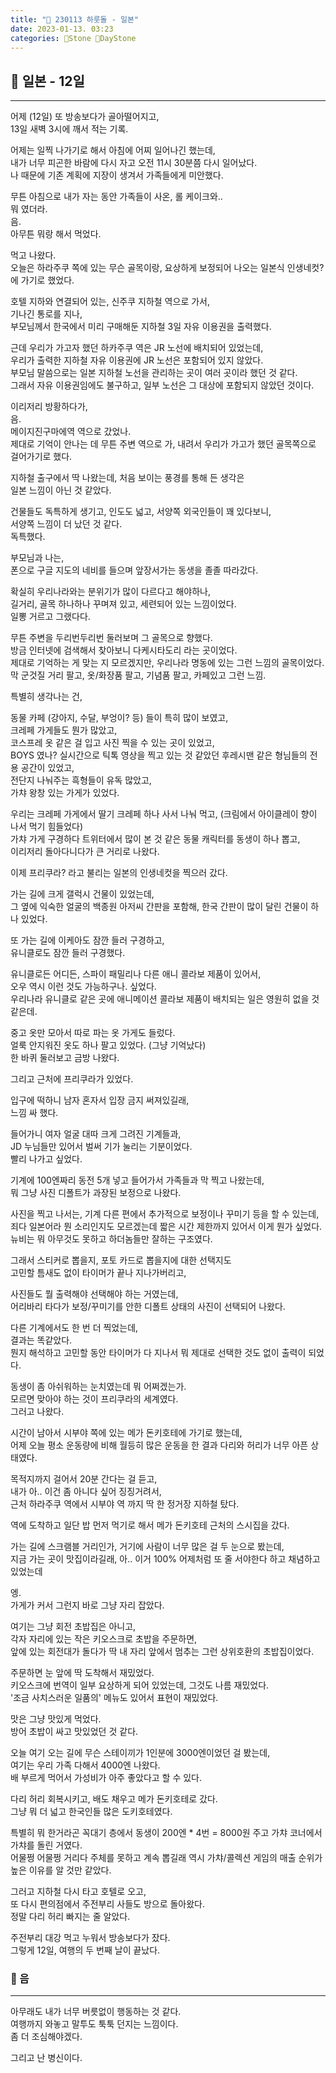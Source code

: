 ```yaml
---
title: "🌱 230113 하룻돌 - 일본"
date: 2023-01-13. 03:23
categories: 🗿Stone 🌱DayStone
---
```


## 🗿 일본 - 12일

---

어제 (12일) 또 방송보다가 골아떨어지고,  
13일 새벽 3시에 깨서 적는 기록.  

어제는 일찍 나가기로 해서 아침에 어찌 일어나긴 했는데,  
내가 너무 피곤한 바람에 다시 자고 오전 11시 30분쯤 다시 일어났다.  
나 때문에 기존 계획에 지장이 생겨서 가족들에게 미안했다.  

무튼 아침으로 내가 자는 동안 가족들이 사온, 롤 케이크와..  
뭐 였더라.  
음.  
아무튼 뭐랑 해서 먹었다.  

먹고 나왔다.  
오늘은 하라주쿠 쪽에 있는 무슨 골목이랑, 요상하게 보정되어 나오는 일본식 인생네컷? 에 가기로 했었다.  

호텔 지하와 연결되어 있는, 신주쿠 지하철 역으로 가서,  
기나긴 통로를 지나,  
부모님께서 한국에서 미리 구매해둔 지하철 3일 자유 이용권을 출력했다.  

근데 우리가 가고자 했던 하카주쿠 역은 JR 노선에 배치되어 있었는데,  
우리가 출력한 지하철 자유 이용권에 JR 노선은 포함되어 있지 않았다.  
부모님 말씀으로는 일본 지하철 노선을 관리하는 곳이 여러 곳이라 했던 것 같다.  
그래서 자유 이용권임에도 불구하고, 일부 노선은 그 대상에 포함되지 않았던 것이다.  

이리저리 방황하다가,  
음.  
메이지진구마에역 역으로 갔었나.  
제대로 기억이 안나는 데 무튼 주변 역으로 가, 내려서 우리가 가고가 했던 골목쪽으로 걸어가기로 했다.  

지하철 출구에서 딱 나왔는데, 처음 보이는 풍경를 통해 든 생각은  
일본 느낌이 아닌 것 같았다.  

건물들도 독특하게 생기고, 인도도 넓고, 서양쪽 외국인들이 꽤 있다보니,  
서양쪽 느낌이 더 났던 것 같다.  
독특했다.  

부모님과 나는,  
폰으로 구글 지도의 네비를 들으며 앞장서가는 동생을 졸졸 따라갔다.  

확실히 우리나라와는 분위기가 많이 다르다고 해야하나,  
길거리, 골목 하나하나 꾸며져 있고, 세련되어 있는 느낌이었다.  
일뽕 거르고 그랬다다.  

무튼 주변을 두리번두리번 둘러보며 그 골목으로 향했다.  
방금 인터넷에 검색해서 찾아보니 다케시타도리 라는 곳이었다.  
제대로 기억하는 게 맞는 지 모르겠지만, 우리나라 명동에 있는 그런 느낌의 골목이었다.  
막 군것질 거리 팔고, 옷/화장품 팔고, 기념품 팔고, 카페있고 그런 느낌.  

특별히 생각나는 건,  

동물 카페 (강아지, 수달, 부엉이? 등) 들이 특히 많이 보였고,  
크레페 가게들도 뭔가 많았고,  
코스프레 옷 같은 걸 입고 사진 찍을 수 있는 곳이 있었고,  
BOYS 였나? 실시간으로 틱톡 영상을 찍고 있는 것 같았던 후레시맨 같은 형님들의 전용 공간이 있었고,  
전단지 나눠주는 흑형들이 유독 많았고,  
가챠 왕창 있는 가게가 있었다.  

우리는 크레페 가게에서 딸기 크레페 하나 사서 나눠 먹고, (크림에서 아이클레이 향이 나서 먹기 힘들었다)  
가챠 가게 구경하다 트위터에서 많이 본 것 같은 동물 캐릭터를 동생이 하나 뽑고,  
이리저리 돌아다니다가 큰 거리로 나왔다.  

이제 프리쿠라? 라고 불리는 일본의 인생네컷을 찍으러 갔다.  

가는 길에 크게 갤럭시 건물이 있었는데,  
그 옆에 익숙한 얼굴의 백종원 아저씨 간판을 포함해, 한국 간판이 많이 달린 건물이 하나 있었다.  

또 가는 길에 이케아도 잠깐 들러 구경하고,  
유니클로도 잠깐 들러 구경했다.  

유니클로든 어디든, 스파이 패밀리나 다른 애니 콜라보 제품이 있어서,  
오우 역시 이런 것도 가능하구나. 싶었다.  
우리나라 유니클로 같은 곳에 애니메이션 콜라보 제품이 배치되는 일은 영원히 없을 것 같은데.  

중고 옷만 모아서 따로 파는 옷 가게도 들렀다.  
얼룩 안지워진 옷도 하나 팔고 있었다. (그냥 기억났다)  
한 바퀴 둘러보고 금방 나왔다.  

그리고 근처에 프리쿠라가 있었다.  

입구에 떡하니 남자 혼자서 입장 금지 써져있길래,  
느낌 싸 했다.  

들어가니 여자 얼굴 대따 크게 그려진 기계들과,  
JD 누님들만 있어서 벌써 기가 눌리는 기분이었다.  
빨리 나가고 싶었다.  

기계에 100엔짜리 동전 5개 넣고 들어가서 가족들과 막 찍고 나왔는데,  
뭐 그냥 사진 디폴트가 과장된 보정으로 나왔다.  

사진을 찍고 나서는, 기계 다른 편에서 추가적으로 보정이나 꾸미기 등을 할 수 있는데,  
죄다 일본어라 뭔 소리인지도 모르겠는데 짧은 시간 제한까지 있어서 이게 뭔가 싶었다.  
뉴비는 뭐 아무것도 못하고 하더놈들만 잘하는 구조였다.  

그래서 스티커로 뽑을지, 포토 카드로 뽑을지에 대한 선택지도  
고민할 틈새도 없이 타이머가 끝나 지나가버리고,  

사진들도 뭘 출력해야 선택해야 하는 거였는데,  
어리바리 타다가 보정/꾸미기를 안한 디폴트 상태의 사진이 선택되어 나왔다.  

다른 기계에서도 한 번 더 찍었는데,  
결과는 똑같았다.  
뭔지 해석하고 고민할 동안 타이머가 다 지나서 뭐 제대로 선택한 것도 없이 출력이 되었다.  

동생이 좀 아쉬워하는 눈치였는데 뭐 어쩌겠는가.  
모르면 맞아야 하는 것이 프리쿠라의 세계였다.  
그러고 나왔다.  

시간이 남아서 시부야 쪽에 있는 메가 돈키호테에 가기로 했는데,  
어제 오늘 평소 운동량에 비해 월등히 많은 운동을 한 결과 다리와 허리가 너무 아픈 상태였다.  

목적지까지 걸어서 20분 간다는 걸 듣고,  
내가 아.. 이건 좀 아니다 싶어 징징거려서,  
근처 하라주쿠 역에서 시부야 역 까지 딱 한 정거장 지하철 탔다.  

역에 도착하고 일단 밥 먼저 먹기로 해서 메가 돈키호테 근처의 스시집을 갔다.  

가는 길에 스크램블 거리인가, 거기에 사람이 너무 많은 걸 두 눈으로 봤는데,  
지금 가는 곳이 맛집이라길래, 아.. 이거 100% 어제처럼 또 줄 서야한다 하고 채념하고 있었는데  

엥.  
가게가 커서 그런지 바로 그냥 자리 잡았다.  

여기는 그냥 회전 초밥집은 아니고,  
각자 자리에 있는 작은 키오스크로 초밥을 주문하면,  
앞에 있는 회전대가 돌다가 딱 내 자리 앞에서 멈추는 그런 상위호환의 초밥집이었다.  

주문하면 눈 앞에 딱 도착해서 재밌었다.  
키오스크에 번역이 일부 요상하게 되어 있었는데, 그것도 나름 재밌었다.  
'조금 사치스러운 일품의' 메뉴도 있어서 표현이 재밌었다.  

맛은 그냥 맛있게 먹었다.  
방어 초밥이 싸고 맛있었던 것 같다.  

오늘 여기 오는 길에 무슨 스테이끼가 1인분에 3000엔이었던 걸 봤는데,  
여기는 우리 가족 다해서 4000엔 나왔다.  
배 부르게 먹어서 가성비가 아주 좋았다고 할 수 있다.  

다리 허리 회복시키고, 배도 채우고 메가 돈키호테로 갔다.  
그냥 뭐 더 넓고 한국인들 많은 도키호테였다.  

특별히 뭐 한거라곤 꼭대기 층에서 동생이 200엔 * 4번 = 8000원 주고 가챠 코너에서 가챠를 돌린 거였다.  
어물쩡 어물쩡 거리다 주체를 못하고 계속 뽑길래 역시 가챠/콜렉션 게임의 매출 순위가 높은 이유를 알 것만 같았다.  

그러고 지하철 다시 타고 호텔로 오고,  
또 다시 편의점에서 주전부리 사들도 방으로 돌아왔다.  
정말 다리 허리 빠지는 줄 알았다.  

주전부리 대강 먹고 누워서 방송보다가 잤다.  
그렇게 12일, 여행의 두 번째 날이 끝났다.  

### 🗿 음

---

아무래도 내가 너무 버릇없이 행동하는 것 같다.  
여행까지 와놓고 말투도 툭툭 던지는 느낌이다.  
좀 더 조심해야겠다.  

그리고 난 병신이다.  
